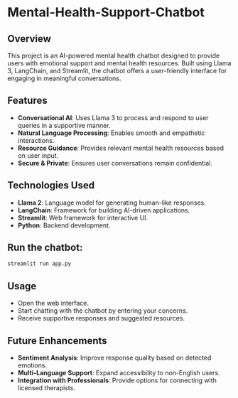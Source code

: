 # Mental-Health-Support-Chatbot

## Overview
This project is an AI-powered mental health chatbot designed to provide users with emotional support and mental health resources. Built using Llama 3, LangChain, and Streamlit, the chatbot offers a user-friendly interface for engaging in meaningful conversations.

## Features
- **Conversational AI**: Uses Llama 3 to process and respond to user queries in a supportive manner.
- **Natural Language Processing**: Enables smooth and empathetic interactions.
- **Resource Guidance**: Provides relevant mental health resources based on user input.
- **Secure & Private**: Ensures user conversations remain confidential.

## Technologies Used
- **Llama 2**: Language model for generating human-like responses.
- **LangChain**: Framework for building AI-driven applications.
- **Streamlit**: Web framework for interactive UI.
- **Python**: Backend development.

## Run the chatbot:
   ```bash
   streamlit run app.py
   ```

## Usage
- Open the web interface.
- Start chatting with the chatbot by entering your concerns.
- Receive supportive responses and suggested resources.

## Future Enhancements
- **Sentiment Analysis**: Improve response quality based on detected emotions.
- **Multi-Language Support**: Expand accessibility to non-English users.
- **Integration with Professionals**: Provide options for connecting with licensed therapists.
